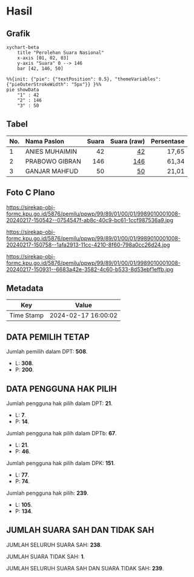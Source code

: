 # Hasil

## Grafik

```mermaid
xychart-beta
    title "Perolehan Suara Nasional"
    x-axis [01, 02, 03]
    y-axis "Suara" 0 --> 146
    bar [42, 146, 50]
```

```mermaid
%%{init: {"pie": {"textPosition": 0.5}, "themeVariables": {"pieOuterStrokeWidth": "5px"}} }%%
pie showData
    "1" : 42
    "2" : 146
    "3" : 50
```

## Tabel

| No. | Nama Paslon    | Suara | Suara (raw) | Persentase |
|:--- |:-------------- | -----:| -----------:| ----------:|
| 1   | ANIES MUHAIMIN | 42    | [42][p-1]   | 17,65      |
| 2   | PRABOWO GIBRAN | 146   | [146][p-2]  | 61,34      |
| 3   | GANJAR MAHFUD  | 50    | [50][p-3]   | 21,01      |


[p-1]: https://github.com/gigit-pemilu/pemilu-2024/blob/main/pilpres/hitung-suara/sub/99-luar-negeri/sub/89-penang-malaysia/sub/01-penang-malaysia/sub/0001-penang-malaysia/sub/008-tps-003/sub/paslon-1.txt
[p-2]: https://github.com/gigit-pemilu/pemilu-2024/blob/main/pilpres/hitung-suara/sub/99-luar-negeri/sub/89-penang-malaysia/sub/01-penang-malaysia/sub/0001-penang-malaysia/sub/008-tps-003/sub/paslon-2.txt
[p-3]: https://github.com/gigit-pemilu/pemilu-2024/blob/main/pilpres/hitung-suara/sub/99-luar-negeri/sub/89-penang-malaysia/sub/01-penang-malaysia/sub/0001-penang-malaysia/sub/008-tps-003/sub/paslon-3.txt

## Foto C Plano

https://sirekap-obj-formc.kpu.go.id/5876/pemilu/ppwp/99/89/01/00/01/9989010001008-20240217-150542--0754547f-ab8c-40c9-bc61-1ccf987536a9.jpg

https://sirekap-obj-formc.kpu.go.id/5876/pemilu/ppwp/99/89/01/00/01/9989010001008-20240217-150758--1afa2913-11cc-4210-8f60-798a0cc26d24.jpg

https://sirekap-obj-formc.kpu.go.id/5876/pemilu/ppwp/99/89/01/00/01/9989010001008-20240217-150931--6683a42e-3582-4c60-b533-8d53ebf1effb.jpg


## Metadata

| Key        | Value               |
| ---------- | ------------------- |
| Time Stamp | 2024-02-17 16:00:02 |


## DATA PEMILIH TETAP

Jumlah pemilih dalam DPT: **508**.
 * L: **308**.
 * P: **200**.

## DATA PENGGUNA HAK PILIH

Jumlah pengguna hak pilih dalam DPT: **21**.
 * L: **7**.
 * P: **14**.

Jumlah pengguna hak pilih dalam DPTb: **67**.
 * L: **21**.
 * P: **46**.

Jumlah pengguna hak pilih dalam DPK: **151**.
 * L: **77**.
 * P: **74**.

Jumlah pengguna hak pilih: **239**.
 * L: **105**.
 * P: **134**.

## JUMLAH SUARA SAH DAN TIDAK SAH

JUMLAH SELURUH SUARA SAH: **238**.

JUMLAH SUARA TIDAK SAH: **1**.

JUMLAH SELURUH SUARA SAH DAN SUARA TIDAK SAH: **239**.


